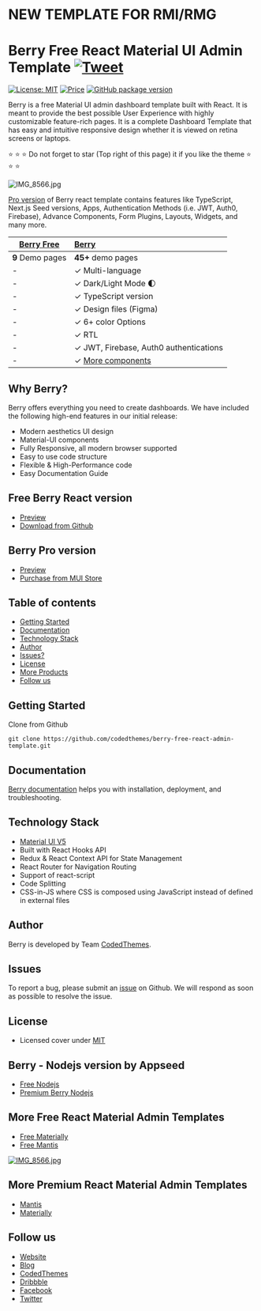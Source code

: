 # NEW TEMPLATE FOR RMI/RMG
# Berry Free React Material UI Admin Template [![Tweet](https://img.shields.io/twitter/url/http/shields.io.svg?style=social)](https://twitter.com/intent/tweet?text=Get%20Berry%20React%20-%20The%20most%20beautiful%20Material%20designed%20Admin%20Dashboard%20Template%20&url=https://berrydashboard.io&via=codedthemes&hashtags=reactjs,webdev,developers,javascript)

[![License: MIT](https://img.shields.io/badge/License-MIT-yellow.svg)](https://opensource.org/licenses/MIT)
[![Price](https://img.shields.io/badge/price-FREE-0098f7.svg)](https://github.com/codedthemes/berry-free-react-admin-template/blob/main/LICENSE)
[![GitHub package version](https://img.shields.io/github/package-json/v/codedthemes/berry-free-react-admin-template)](https://github.com/codedthemes/berry-free-react-admin-template/)


Berry is a free Material UI admin dashboard template built with React. It is meant to provide the best possible User Experience with highly customizable feature-rich pages. It is a complete Dashboard Template that has easy and intuitive responsive design whether it is viewed on retina screens or laptops.

:star: :star: :star: Do not forget to star (Top right of this page) it if you like the theme  :star: :star: :star:

![IMG_8566.jpg](https://berrydashboard.io/imp-images/berry-github-free-repo-1.jpg)


[Pro version](https://berrydashboard.io) of Berry react template contains features like TypeScript, Next.js Seed versions, Apps, Authentication Methods (i.e. JWT, Auth0, Firebase), Advance Components, Form Plugins, Layouts, Widgets, and many more.

| [Berry Free](https://berrydashboard.io/free/)    | [Berry](https://material-ui.com/store/items/berry-react-material-admin/) |
| ---------------------------------------------------------------------------------------- | :------------------------------------------------------------------------|
| **9** Demo pages                                                                         | **45+** demo pages                                                       |
| -                                                                                        | ✓ Multi-language                                                         |
| -                                                                                        | ✓ Dark/Light Mode 🌓                                                    |
| -                                                                                        | ✓ TypeScript version                                                     |
| -                                                                                        | ✓ Design files (Figma)                                                   |
| -                                                                                        | ✓ 6+ color Options                                                       |
| -                                                                                        | ✓ RTL                                                                    |
| -                                                                                        | ✓ JWT, Firebase, Auth0 authentications                                   |
| -                                                                                        | ✓ [More components](https://berrydashboard.io/dashboard/default)         |  


## Why Berry?

Berry offers everything you need to create dashboards. We have included the following high-end features in our initial release:

 * Modern aesthetics UI design
 * Material-UI components
 * Fully Responsive, all modern browser supported
 * Easy to use code structure
 * Flexible & High-Performance code
 * Easy Documentation Guide

## Free Berry React version

 - [Preview](https://berrydashboard.io/free/)
 - [Download from Github](https://github.com/codedthemes/berry-free-react-admin-template)
 
## Berry Pro version

 - [Preview](https://berrydashboard.io)
 - [Purchase from MUI Store](https://material-ui.com/store/items/berry-react-material-admin/)

## Table of contents

 * [Getting Started](#getting-started)
 * [Documentation](#documentation)
 * [Technology Stack](#technology-stack)
 * [Author](#author)
 * [Issues?](#issues)
 * [License](#license)
 * [More Products](#more-free-react-material-admin-templates)
 * [Follow us](#follow-us)
 
## Getting Started

Clone from Github 
```
git clone https://github.com/codedthemes/berry-free-react-admin-template.git
```

## Documentation

[Berry documentation](https://codedthemes.gitbook.io/berry/) helps you with installation, deployment, and troubleshooting.

## Technology Stack

 - [Material UI V5](https://material-ui.com/)
 - Built with React Hooks API
 - Redux & React Context API for State Management
 - React Router for Navigation Routing
 - Support of react-script
 - Code Splitting
 - CSS-in-JS where CSS is composed using JavaScript instead of defined in external files

## Author

Berry is developed by Team [CodedThemes](https://codedthemes.com).

## Issues

To report a bug, please submit an [issue](https://github.com/codedthemes/berry-free-react-admin-template/issues) on Github. We will respond as soon as possible to resolve the issue.

## License

 - Licensed cover under [MIT](https://github.com/codedthemes/datta-able-bootstrap-dashboard/blob/master/LICENSE)

## Berry - Nodejs version by Appseed

- [Free Nodejs](https://appseed.us/product/react-node-js-berry-dashboard)
- [Premium Berry Nodejs](https://appseed.us/full-stack/react-berry-dashboard)

## More Free React Material Admin Templates

 - [Free Materially](https://codedthemes.com/item/materially-free-reactjs-admin-template/)
 - [Free Mantis](https://mantisdashboard.io/free/)

[![IMG_8566.jpg](https://camo.githubusercontent.com/a2364ad8c498b2a7378dae5e1a5eb5d8e1fcb2d6ceeb8b54acdc2e8bc2508775/68747470733a2f2f6d616e74697364617368626f6172642e696f2f6164762d62616e6e65722d696d616765732f6f672d736f6369616c2e706e67)](https://mantisdashboard.io/free/)

## More Premium React Material Admin Templates

 - [Mantis](https://mui.com/store/items/mantis-react-admin-dashboard-template/)
 - [Materially](https://codedthemes.com/item/materially-reactjs-admin-dashboard/)
 
## Follow us
 - [Website](https://berrydashboard.io)
 - [Blog](https://blog.berrydashboard.io)
 - [CodedThemes](https://codedthemes.com)
 - [Dribbble](https://dribbble.com/codedthemes)
 - [Facebook](https://www.facebook.com/codedthemes)
 - [Twitter](https://twitter.com/codedthemes)
